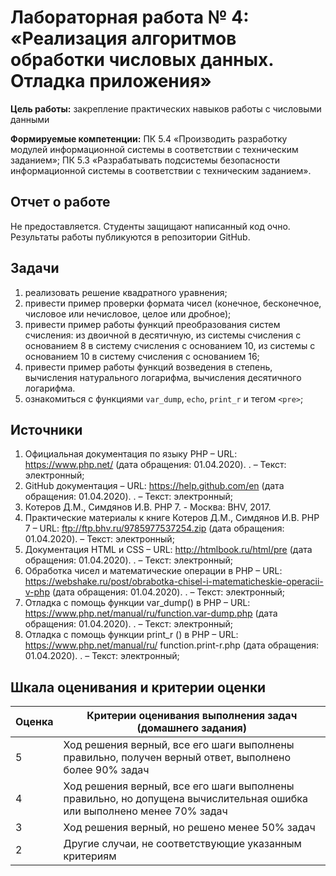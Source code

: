 # Лабораторная работа № 4: «Реализация алгоритмов обработки числовых данных. Отладка приложения»

**Цель работы:** закрепление практических навыков работы с числовыми данными

**Формируемые компетенции:** ПК 5.4 «Производить разработку модулей информационной системы в соответствии с техническим заданием»; ПК 5.3 «Разрабатывать подсистемы безопасности информационной системы в соответствии с техническим заданием».

## Отчет о работе

Не предоставляется. Студенты защищают написанный код очно. Результаты работы публикуются в репозитории GitHub.

## Задачи

1. реализовать решение квадратного уравнения;
2. привести пример проверки формата чисел (конечное, бесконечное, числовое или нечисловое, целое или дробное);
3. привести пример работы функций преобразования систем счисления: из двоичной в десятичную, из системы счисления с основанием 8 в систему счисления с основанием 10, из системы с основанием 10 в систему счисления с основанием 16;
4. привести пример работы функций возведения в степень, вычисления натурального логарифма, вычисления десятичного логарифма.
5. ознакомиться с функциями ```var_dump```, ```echo```, ```print_r``` и тегом ```<pre>```;

## Источники

1. Официальная документация по языку PHP  – URL: https://www.php.net/ (дата обращения: 01.04.2020). . – Текст: электронный;
2. GitHub документация – URL: https://help.github.com/en (дата обращения: 01.04.2020). . – Текст: электронный;
3. Котеров Д.М., Симдянов И.В. PHP 7. - Москва: BHV, 2017.
4. Практические материалы к книге Котеров Д.М., Симдянов И.В. PHP 7 – URL: ftp://ftp.bhv.ru/9785977537254.zip (дата обращения: 01.04.2020). – Текст: электронный;
5. Документация HTML и CSS – URL: http://htmlbook.ru/html/pre (дата обращения: 01.04.2020). . – Текст: электронный;
6. Обработка чисел и математические операции в PHP – URL: https://webshake.ru/post/obrabotka-chisel-i-matematicheskie-operacii-v-php (дата обращения: 01.04.2020). . – Текст: электронный;
7. Отладка с помощь функции var_dump() в PHP – URL: https://www.php.net/manual/ru/function.var-dump.php (дата обращения: 01.04.2020). . – Текст: электронный;
8. Отладка с помощь функции print_r () в PHP – URL: https://www.php.net/manual/ru/ function.print-r.php  (дата обращения: 01.04.2020). . – Текст: электронный;

## Шкала оценивания и критерии оценки

| Оценка  | Критерии оценивания выполнения задач (домашнего задания) |
| :------------- | ------------- |
| 5  | Ход решения верный, все его шаги выполнены правильно, получен верный ответ, выполнено более 90% задач  |
| 4  | Ход решения верный, все его шаги выполнены правильно, но допущена вычислительная ошибка или выполнено менее 70% задач  |
| 3  | Ход решения верный, но решено менее 50% задач  |
| 2  | Другие случаи, не соответствующие указанным критериям  |
